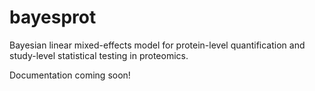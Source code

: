 # bayesprot
Bayesian linear mixed-effects model for protein-level quantification and study-level statistical testing in proteomics.

Documentation coming soon!
